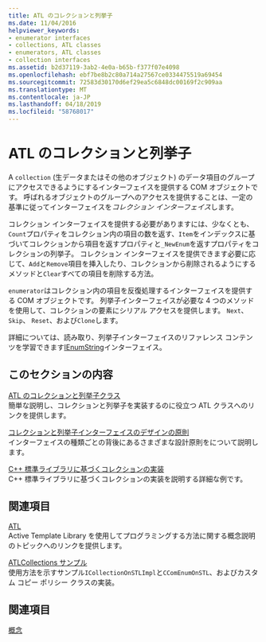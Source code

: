 ```yaml
---
title: ATL のコレクションと列挙子
ms.date: 11/04/2016
helpviewer_keywords:
- enumerator interfaces
- collections, ATL classes
- enumerators, ATL classes
- collection interfaces
ms.assetid: b2d37119-3ab2-4e0a-b65b-f377f07e4098
ms.openlocfilehash: ebf7be8b2c80a714a27567ce0334475519a69454
ms.sourcegitcommit: 72583d30170d6ef29ea5c6848dc00169f2c909aa
ms.translationtype: MT
ms.contentlocale: ja-JP
ms.lasthandoff: 04/18/2019
ms.locfileid: "58768017"
---
```

# <a name="atl-collections-and-enumerators"></a>ATL のコレクションと列挙子

A `collection` (生データまたはその他のオブジェクト) のデータ項目のグループにアクセスできるようにするインターフェイスを提供する COM オブジェクトです。 呼ばれるオブジェクトのグループへのアクセスを提供することは、一定の基準に従ってインターフェイスを*コレクション インターフェイス*します。

コレクション インターフェイスを提供する必要がありますには、少なくとも、`Count`プロパティをコレクション内の項目の数を返す、`Item`をインデックスに基づいてコレクションから項目を返すプロパティと`_NewEnum`を返すプロパティをコレクションの列挙子。 コレクション インターフェイスを提供できます必要に応じて、`Add`と`Remove`項目を挿入したり、コレクションから削除されるようにするメソッドと`Clear`すべての項目を削除する方法。

`enumerator`はコレクション内の項目を反復処理するインターフェイスを提供する COM オブジェクトです。 列挙子インターフェイスが必要な 4 つのメソッドを使用して、コレクションの要素にシリアル アクセスを提供します。 `Next`、 `Skip`、 `Reset`、および`Clone`します。

詳細については、読み取り、列挙子インターフェイスのリファレンス コンテンツを学習できます[IEnumString](/windows/desktop/api/objidl/nn-objidl-ienumstring)インターフェイス。

## <a name="in-this-section"></a>このセクションの内容

[ATL のコレクションと列挙子クラス](../atl/atl-collection-and-enumerator-classes.md)<br/>
簡単な説明し、コレクションと列挙子を実装するのに役立つ ATL クラスへのリンクを提供します。

[コレクションと列挙子インターフェイスのデザインの原則](../atl/design-principles-for-collection-and-enumerator-interfaces.md)<br/>
インターフェイスの種類ごとの背後にあるさまざまな設計原則をについて説明します。

[C++ 標準ライブラリに基づくコレクションの実装](../atl/implementing-an-stl-based-collection.md)<br/>
C++ 標準ライブラリに基づくコレクションの実装を説明する詳細な例です。

## <a name="related-sections"></a>関連項目

[ATL](../atl/active-template-library-atl-concepts.md)<br/>
Active Template Library を使用してプログラミングする方法に関する概念説明のトピックへのリンクを提供します。

[ATLCollections サンプル](../overview/visual-cpp-samples.md)<br/>
使用方法を示すサンプル`ICollectionOnSTLImpl`と`CComEnumOnSTL`、およびカスタム コピー ポリシー クラスの実装。

## <a name="see-also"></a>関連項目

[概念](../atl/active-template-library-atl-concepts.md)
